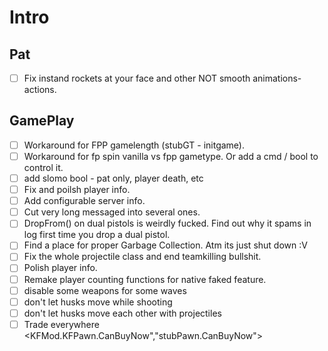 # Intro

## Pat

- [ ] Fix instand rockets at your face and other NOT smooth animations-actions.

## GamePlay

- [ ] Workaround for FPP gamelength (stubGT - initgame).
- [ ] Workaround for fp spin vanilla vs fpp gametype. Or add a cmd / bool to control it.
- [ ] add slomo bool - pat only, player death, etc
- [ ] Fix and poilsh player info.
- [ ] Add configurable server info.
- [ ] Cut very long messaged into several ones.
- [ ] DropFrom() on dual pistols is weirdly fucked. Find out why it spams in log first time you drop a dual pistol.
- [ ] Find a place for proper Garbage Collection. Atm its just shut down :V
- [ ] Fix the whole projectile class and end teamkilling bullshit.
- [ ] Polish player info.
- [ ] Remake player counting functions for native faked feature.
- [ ] disable some weapons for some waves
- [ ] don't let husks move while shooting
- [ ] don't let husks move each other with projectiles
- [ ] Trade everywhere <KFMod.KFPawn.CanBuyNow","stubPawn.CanBuyNow">
